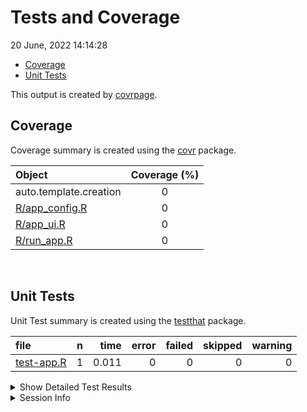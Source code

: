 Tests and Coverage
================
20 June, 2022 14:14:28

-   [Coverage](#coverage)
-   [Unit Tests](#unit-tests)

This output is created by
[covrpage](https://github.com/yonicd/covrpage).

## Coverage

Coverage summary is created using the
[covr](https://github.com/r-lib/covr) package.

| Object                              | Coverage (%) |
|:------------------------------------|:------------:|
| auto.template.creation              |      0       |
| [R/app_config.R](../R/app_config.R) |      0       |
| [R/app_ui.R](../R/app_ui.R)         |      0       |
| [R/run_app.R](../R/run_app.R)       |      0       |

<br>

## Unit Tests

Unit Test summary is created using the
[testthat](https://github.com/r-lib/testthat) package.

| file                              |   n |  time | error | failed | skipped | warning |
|:----------------------------------|----:|------:|------:|-------:|--------:|--------:|
| [test-app.R](testthat/test-app.R) |   1 | 0.011 |     0 |      0 |       0 |       0 |

<details closed>
<summary>
Show Detailed Test Results
</summary>

| file                                 | context | test                 | status |   n |  time |
|:-------------------------------------|:--------|:---------------------|:-------|----:|------:|
| [test-app.R](testthat/test-app.R#L2) | app     | multiplication works | PASS   |   1 | 0.011 |

</details>
<details>
<summary>
Session Info
</summary>

| Field    | Value                        |
|:---------|:-----------------------------|
| Version  | R version 4.2.0 (2022-04-22) |
| Platform | x86_64-pc-linux-gnu (64-bit) |
| Running  | Arch Linux                   |
| Language | en_US                        |
| Timezone | Europe/Stockholm             |

| Package  | Version |
|:---------|:--------|
| testthat | 3.1.4   |
| covr     | 3.5.1   |
| covrpage | 0.1     |

</details>
<!--- Final Status : pass --->
